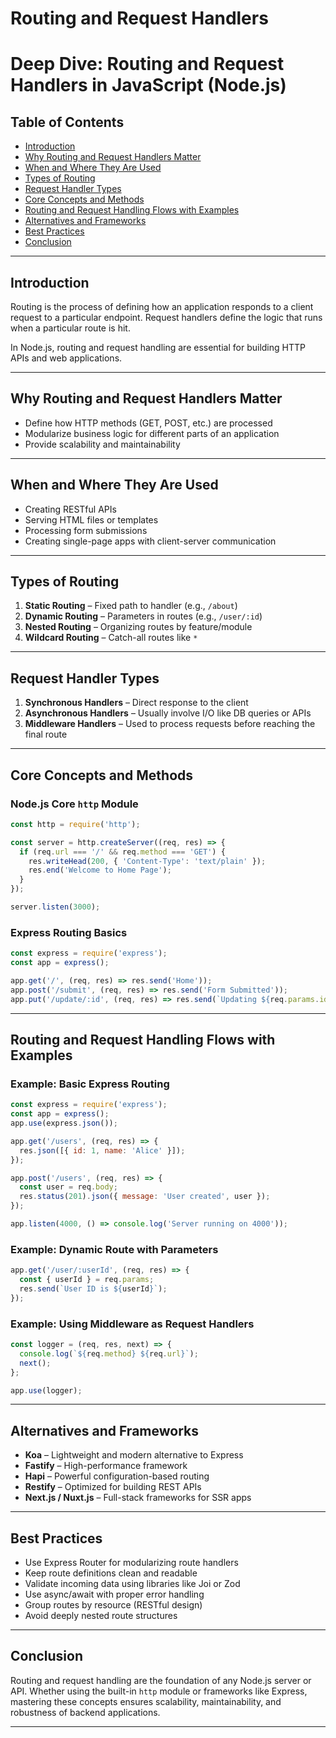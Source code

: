 # Routing and Request Handlers

# Deep Dive: Routing and Request Handlers in JavaScript (Node.js)

## Table of Contents
- [Introduction](#introduction)
- [Why Routing and Request Handlers Matter](#why-routing-and-request-handlers-matter)
- [When and Where They Are Used](#when-and-where-they-are-used)
- [Types of Routing](#types-of-routing)
- [Request Handler Types](#request-handler-types)
- [Core Concepts and Methods](#core-concepts-and-methods)
- [Routing and Request Handling Flows with Examples](#routing-and-request-handling-flows-with-examples)
- [Alternatives and Frameworks](#alternatives-and-frameworks)
- [Best Practices](#best-practices)
- [Conclusion](#conclusion)

---

## Introduction
Routing is the process of defining how an application responds to a client request to a particular endpoint. Request handlers define the logic that runs when a particular route is hit.

In Node.js, routing and request handling are essential for building HTTP APIs and web applications.

---

## Why Routing and Request Handlers Matter
- Define how HTTP methods (GET, POST, etc.) are processed
- Modularize business logic for different parts of an application
- Provide scalability and maintainability

---

## When and Where They Are Used
- Creating RESTful APIs
- Serving HTML files or templates
- Processing form submissions
- Creating single-page apps with client-server communication

---

## Types of Routing
1. **Static Routing** – Fixed path to handler (e.g., `/about`)
2. **Dynamic Routing** – Parameters in routes (e.g., `/user/:id`)
3. **Nested Routing** – Organizing routes by feature/module
4. **Wildcard Routing** – Catch-all routes like `*`

---

## Request Handler Types
1. **Synchronous Handlers** – Direct response to the client
2. **Asynchronous Handlers** – Usually involve I/O like DB queries or APIs
3. **Middleware Handlers** – Used to process requests before reaching the final route

---

## Core Concepts and Methods
### Node.js Core `http` Module
```js
const http = require('http');

const server = http.createServer((req, res) => {
  if (req.url === '/' && req.method === 'GET') {
    res.writeHead(200, { 'Content-Type': 'text/plain' });
    res.end('Welcome to Home Page');
  }
});

server.listen(3000);
```

### Express Routing Basics
```js
const express = require('express');
const app = express();

app.get('/', (req, res) => res.send('Home'));
app.post('/submit', (req, res) => res.send('Form Submitted'));
app.put('/update/:id', (req, res) => res.send(`Updating ${req.params.id}`));
```

---

## Routing and Request Handling Flows with Examples

### Example: Basic Express Routing
```js
const express = require('express');
const app = express();
app.use(express.json());

app.get('/users', (req, res) => {
  res.json([{ id: 1, name: 'Alice' }]);
});

app.post('/users', (req, res) => {
  const user = req.body;
  res.status(201).json({ message: 'User created', user });
});

app.listen(4000, () => console.log('Server running on 4000'));
```

### Example: Dynamic Route with Parameters
```js
app.get('/user/:userId', (req, res) => {
  const { userId } = req.params;
  res.send(`User ID is ${userId}`);
});
```

### Example: Using Middleware as Request Handlers
```js
const logger = (req, res, next) => {
  console.log(`${req.method} ${req.url}`);
  next();
};

app.use(logger);
```

---

## Alternatives and Frameworks
- **Koa** – Lightweight and modern alternative to Express
- **Fastify** – High-performance framework
- **Hapi** – Powerful configuration-based routing
- **Restify** – Optimized for building REST APIs
- **Next.js / Nuxt.js** – Full-stack frameworks for SSR apps

---

## Best Practices
- Use Express Router for modularizing route handlers
- Keep route definitions clean and readable
- Validate incoming data using libraries like Joi or Zod
- Use async/await with proper error handling
- Group routes by resource (RESTful design)
- Avoid deeply nested route structures

---

## Conclusion
Routing and request handling are the foundation of any Node.js server or API. Whether using the built-in `http` module or frameworks like Express, mastering these concepts ensures scalability, maintainability, and robustness of backend applications.

---

